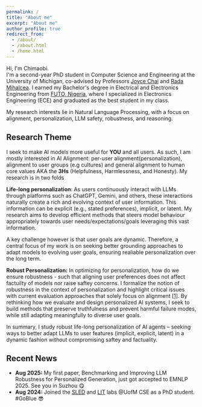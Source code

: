 ```yaml
---
permalink: /
title: "About me"
excerpt: "About me"
author_profile: true
redirect_from: 
  - /about/
  - /about.html
  - /home.html
---
```


Hi, I'm Chimaobi.  
I'm a second-year PhD student in Computer Science and Engineering at the University of Michigan, co-advised by Professors [Joyce Chai](https://web.eecs.umich.edu/~chaijy/) and [Rada Mihalcea](https://web.eecs.umich.edu/~mihalcea/). I earned my Bachelor's degree in Electrical and Electronics Engineering from [FUTO, Nigeria](https://futo.edu.ng/), where I specialized in Electronics Engineering (ECE) and graduated as the best student in my class. 

My research interests lie in Natural Language Processing, with a focus on alignment, personalization, LLM safety, robustness, and reasoning.  

## Research Theme
I seek to make AI models more useful for **YOU** and all users. As such, I am mostly interested in AI Alignment: per-user alignment(personalization), alignment to user groups (e.g cultures) and general alignment to human core values AKA the **3Hs** (Helpfulness, Harmlessness, and Honesty). My research is in two folds

**Life-long personalization**: As users continuously interact with LLMs through platforms such as ChatGPT, Gemini, and others, these interactions naturally create a rich and evolving context of user information. This information can be explicit (e.g., stated preferences), implicit, or latent. My research aims to develop efficient methods that steers model behaviour appropriately towards user needs/expectations/goals leveraging this vast information. 

<!-- However, given that user goals are dynamic, I aim to design better grounding approaches that adapt to evolving user goals, ensuring realiable personalization over the long term. -->
A key challenge however is that user goals are dynamic. Therefore, a central focus of my work is on seeking better grounding approaches to adapt models to evolving user goals, ensuring realiable personalization over the long term.

**Robust Personalization:** In optimizing for personalization, how do we ensure robustness - such that aligning user preferences does not affect factuilty of models nor raise saftey concerns. I formalize the notion of robustness in the context of personalization and highlight critical issues with current evaluation approaches that solely focus on alignment [[1]](https://openreview.net/forum?id=Vrs1ycezsN#discussion). By rethinking how we evaluate and design personalized AI systems, I seek to build methods that preserve truthfulness and prevent harmful failure modes, while still adapting meaningfully to diverse user goals.  


In summary, I study robust life-long personalization of AI agents – seeking ways to better adapt LLMs to user features (implicit, explicit, latent) in a dynamic fashion without compromising saftey and factuality.


## Recent News
- **Aug 2025:** My first paper, Benchmarking and Improving LLM Robustness for Personalized Generation, just got accepted to EMNLP 2025. See you in Suzhou :yum:
- **Aug 2024:** Joined the [SLED](http://sled.eecs.umich.edu/) and [LIT](https://lit.eecs.umich.edu/) labs @UofM CSE as a PhD student. #GoBlue :sunglasses:
